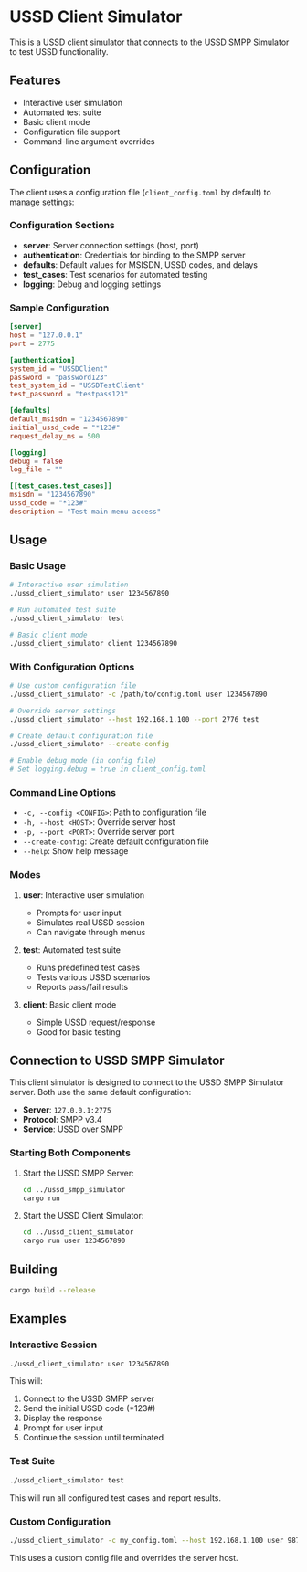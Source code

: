 # USSD Client Simulator

This is a USSD client simulator that connects to the USSD SMPP Simulator to test USSD functionality.

## Features

- Interactive user simulation
- Automated test suite
- Basic client mode
- Configuration file support
- Command-line argument overrides

## Configuration

The client uses a configuration file (`client_config.toml` by default) to manage settings:

### Configuration Sections

- **server**: Server connection settings (host, port)
- **authentication**: Credentials for binding to the SMPP server
- **defaults**: Default values for MSISDN, USSD codes, and delays
- **test_cases**: Test scenarios for automated testing
- **logging**: Debug and logging settings

### Sample Configuration

```toml
[server]
host = "127.0.0.1"
port = 2775

[authentication]
system_id = "USSDClient"
password = "password123"
test_system_id = "USSDTestClient"
test_password = "testpass123"

[defaults]
default_msisdn = "1234567890"
initial_ussd_code = "*123#"
request_delay_ms = 500

[logging]
debug = false
log_file = ""

[[test_cases.test_cases]]
msisdn = "1234567890"
ussd_code = "*123#"
description = "Test main menu access"
```

## Usage

### Basic Usage

```bash
# Interactive user simulation
./ussd_client_simulator user 1234567890

# Run automated test suite
./ussd_client_simulator test

# Basic client mode
./ussd_client_simulator client 1234567890
```

### With Configuration Options

```bash
# Use custom configuration file
./ussd_client_simulator -c /path/to/config.toml user 1234567890

# Override server settings
./ussd_client_simulator --host 192.168.1.100 --port 2776 test

# Create default configuration file
./ussd_client_simulator --create-config

# Enable debug mode (in config file)
# Set logging.debug = true in client_config.toml
```

### Command Line Options

- `-c, --config <CONFIG>`: Path to configuration file
- `-h, --host <HOST>`: Override server host
- `-p, --port <PORT>`: Override server port
- `--create-config`: Create default configuration file
- `--help`: Show help message

### Modes

1. **user**: Interactive user simulation
   - Prompts for user input
   - Simulates real USSD session
   - Can navigate through menus

2. **test**: Automated test suite
   - Runs predefined test cases
   - Tests various USSD scenarios
   - Reports pass/fail results

3. **client**: Basic client mode
   - Simple USSD request/response
   - Good for basic testing

## Connection to USSD SMPP Simulator

This client simulator is designed to connect to the USSD SMPP Simulator server. Both use the same default configuration:

- **Server**: `127.0.0.1:2775`
- **Protocol**: SMPP v3.4
- **Service**: USSD over SMPP

### Starting Both Components

1. Start the USSD SMPP Server:
   ```bash
   cd ../ussd_smpp_simulator
   cargo run
   ```

2. Start the USSD Client Simulator:
   ```bash
   cd ../ussd_client_simulator
   cargo run user 1234567890
   ```

## Building

```bash
cargo build --release
```

## Examples

### Interactive Session
```bash
./ussd_client_simulator user 1234567890
```

This will:
1. Connect to the USSD SMPP server
2. Send the initial USSD code (*123#)
3. Display the response
4. Prompt for user input
5. Continue the session until terminated

### Test Suite
```bash
./ussd_client_simulator test
```

This will run all configured test cases and report results.

### Custom Configuration
```bash
./ussd_client_simulator -c my_config.toml --host 192.168.1.100 user 9876543210
```

This uses a custom config file and overrides the server host.
